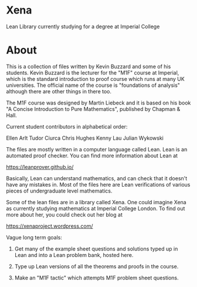 # Xena
Lean Library currently studying for a degree at Imperial College 

# About

This is a collection of files written by Kevin Buzzard and some of his
students. Kevin Buzzard is the lecturer for the "M1F" course at Imperial,
which is the standard introduction to proof course which runs at many
UK universities. The official name of the course is "foundations of
analysis" although there are other things in there too.

The M1F course was designed by Martin Liebeck
and it is based on his book "A Concise Introduction to Pure Mathematics",
published by Chapman & Hall.

Current student contributors in alphabetical order:

Ellen Arlt
Tudor Ciurca
Chris Hughes
Kenny Lau
Julian Wykowski

The files are mostly written in a computer language called Lean.
Lean is an automated proof checker. You can find more information about Lean at

https://leanprover.github.io/

Basically, Lean can understand mathematics, and can check that it
doesn't have any mistakes in. Most of the files here are Lean verifications
of various pieces of undergraduate level mathematics.

Some of the lean files are in a library called Xena. One could imagine Xena
as currently studying mathematics at Imperial College London. To find out more
about her, you could check out her blog at

https://xenaproject.wordpress.com/

Vague long term goals:

1) Get many of the example sheet questions and solutions typed up in Lean
and into a Lean problem bank, hosted here.

2) Type up Lean versions of all the theorems and proofs in the course.

3) Make an "M1F tactic" which attempts M1F problem sheet questions.
